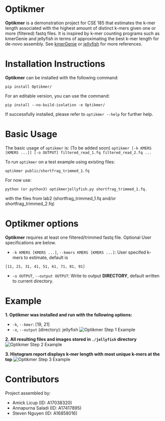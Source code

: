 # Optikmer
**Optikmer** is a demonstration project for CSE 185 that estimates the k-mer length associated with the highest amount of distinct k-mers given one or more (filtered) fastq files. It is inspired by k-mer counting programs such as kmerGenie and jellyfish in terms of approximating the best k-mer length for de-novo assembly. See <a href='http://kmergenie.bx.psu.edu/' target='blank'>kmerGenie<a> or <a href='https://github.com/gmarcais/Jellyfish' target='blank'>jellyfish<a> for more references.

# Installation Instructions
**Optikmer** can be installed with the following command: 
``` 
pip install Optikmer/
```

For an editable version, you can use the command:
```
pip install --no-build-isolation -e Optikmer/
```


If successfully installed, please refer to `optikmer --help` for further help.

# Basic Usage
The basic usage of ```optikmer``` is: (To be added soon)
```optikmer [-k KMERS [KMERS ...]] [-o OUTPUT] filtered_read_1.fq filtered_read_2.fq ...```

To run ```optikmer``` on a test example using existing files:
```
optikmer public/shortfrag_trimmed_1.fq
```
For now use: 
```
python (or python3) optikmerjellyfish.py shortfrag_trimmed_1.fq.
```
with the files from lab2 (shortfrag_trimmed_1.fq and/or shortfrag_trimmed_2.fq)

# Optikmer options
**Optikmer** requires at least one filtered/trimmed fastq file. Optional User specifications are below.
- `-k KMERS [KMERS ...]`, `--kmers KMERS [KMERS ...]`: User specifed k-mers to estimate, default is 
```
[11, 21, 31, 41, 51, 61, 71, 81, 91]
```
- `-o OUTPUT`, `--output OUTPUT`: Write to output **DIRECTORY**, default written to current directory.

# Example
**1. Optikmer was installed and run with the following options:**
- `-k`, `--kmer`: [19, 21]
- `-o`, `--output` (directory): jellyfish
![Optikmer Step 1 Example](public/optikmer_ex_1.png)

**2. All resulting files and images stored in `./jellyfish` directory**
![Optikmer Step 2 Example](public/optikmer_ex_2.png)

**3. Histogram report displays k-mer length with most unique k-mers at the top**
![Optikmer Step 3 Example](public/optikmer_ex_3.png)


# Contributors
Project assembled by:
- Amick Licup (ID: A17038320)
- Annapurna Saladi (ID: A17417895)
- Steven Nguyen (ID: A16858016)
